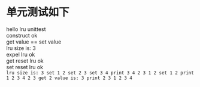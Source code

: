 # 单元测试如下
hello lru unittest <br>
construct ok <br>
get value == set value <br>
lru size is: 3 <br>
expel lru ok <br>
get reset lru ok <br>
set reset lru ok <br>
`
lru size is: 3
set
1 2
set
2 3
set
3 4
print
3 4
2 3
1 2
set
1 2
print
1 2
3 4
2 3
get
2
value is: 3
print
2 3
1 2
3 4
`
